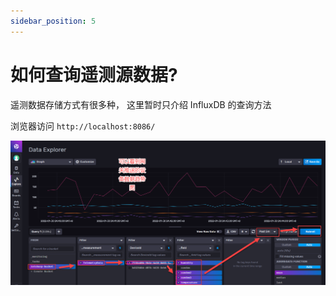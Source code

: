 ```yaml
---
sidebar_position: 5
---
```


# 如何查询遥测源数据?

遥测数据存储方式有很多种， 这里暂时只介绍 InfluxDB 的查询方法

浏览器访问 `http://localhost:8086/`

![influxdb数据](/img/iotsharp/influxdb-data.png)

